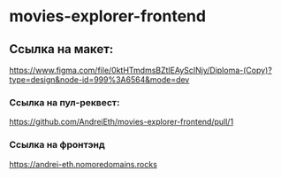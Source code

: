 # movies-explorer-frontend

## Ссылка на макет:
https://www.figma.com/file/0ktHTmdmsBZtlEAyScINjy/Diploma-(Copy)?type=design&node-id=999%3A6564&mode=dev

### Ссылка на пул-реквест:
https://github.com/AndreiEth/movies-explorer-frontend/pull/1

### Ссылка на фронтэнд
https://andrei-eth.nomoredomains.rocks
